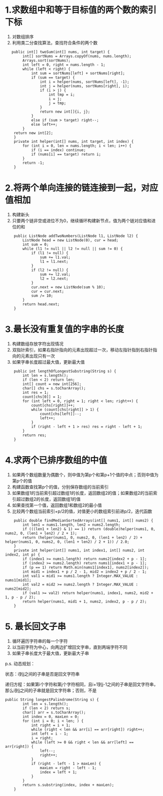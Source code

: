 # 1.求数组中和等于目标值的两个数的索引下标
1. 对数组排序
2. 利用类二分查找算法，查找符合条件的两个数
```
   public int[] twoSum(int[] nums, int target) {
        int[] sortNums = Arrays.copyOf(nums, nums.length);
        Arrays.sort(sortNums);
        int left = 0, right = nums.length - 1;
        while (left < right) {
            int sum = sortNums[left] + sortNums[right];
            if (sum == target) {
                int i = helper(nums, sortNums[left], -1);
                int j = helper(nums, sortNums[right], i);
                if (i > j) {
                    int tmp = i;
                    i = j;
                    j = tmp;
                }
                return new int[]{i, j};
            }
            else if (sum > target) right--;
            else left++;
        }
    return new int[2];
    }
    private int helper(int[] nums, int target, int index) {
        for (int i = 0, len = nums.length; i < len; i++) {
            if (i == index) continue;
            if (nums[i] == target) return i;
        }
        return -1;
    }
```

# 2.将两个单向连接的链连接到一起，对应值相加
1. 构建新头
2. 只要两个链非空或进位不为0，继续循环构建新节点，值为两个链对应值和进位的和
```
    public ListNode addTwoNumbers(ListNode l1, ListNode l2) {
        ListNode head = new ListNode(0), cur = head;
        int sum = 0;
        while (l1 != null || l2 != null || sum != 0) {
            if (l1 != null) {
                sum += l1.val;
                l1 = l1.next;
            }
            if (l2 != null) {
                sum += l2.val;
                l2 = l2.next;
            }
            cur.next = new ListNode(sum % 10);
            cur = cur.next;
            sum /= 10;
        }
        return head.next;
    }
```

# 3.最长没有重复值的字串的长度
1. 构建数组存放字符出现情况
2. 双指针索引，如果右指针指向的元素出现超过一次，移动左指针指到右指针指向的元素出现只有一次
3. 如果字串长度超过最大值，更新最大值
```
    public int lengthOfLongestSubstring(String s) {
        int len = s.length();
        if (len < 2) return len;
        int[] count = new int[256];
        char[] chs = s.toCharArray();
        int res = 1;
        count[chs[0]] = 1;
        for (int left = 0, right = 1; right < len; right++) {
            count[chs[right]]++;
            while (count[chs[right]] > 1) {
                count[chs[left]]--;
                left++;
            }
            if (right - left + 1 > res) res = right - left + 1;
        }
        return res;
    }
```

# 4.求两个已排序数组的中值
1. 如果两个数组数量为偶数个，则中值为第p个和第p+1个值的中点；否则中值为第p个的值
2. 构建函数查找第p个的值，分别保存数组的当前索引
3. 如果数组1的当前索引超过数组1的长度，返回数组2的值；如果数组2的当前索引超过数组2的长度，返回数组1的值
4. 如果查找第一个值，返回数组1和数组2的最小值
5. 比较两个数组当前索引+p/2的值，对值更小的数组索引前进p/2，迭代函数
```
    public double findMedianSortedArrays(int[] nums1, int[] nums2) {
        int len1 = nums1.length, len2 = nums2.length;
        if (((len1 + len2) & 1) == 1) return (double)helper(nums1, 0, nums2, 0, (len1 + len2) / 2 + 1);
        return (helper(nums1, 0, nums2, 0, (len1 + len2) / 2) + helper(nums1, 0, nums2, 0, (len1 + len2) / 2 + 1)) / 2.0;
    }
    private int helper(int[] nums1, int index1, int[] nums2, int index2, int p) {
        if (index1 >= nums1.length) return nums2[index2 + p - 1];
        if (index2 >= nums2.length) return nums1[index1 + p - 1];
        if (p == 1) return Math.min(nums1[index1], nums2[index2]);
        int mid1 = index1 + p / 2 - 1, mid2 = index2 + p / 2 - 1;
        int val1 = mid1 >= nums1.length ? Integer.MAX_VALUE : nums1[mid1];
        int val2 = mid2 >= nums2.length ? Integer.MAX_VALUE : nums2[mid2];
        if (val1 >= val2) return helper(nums1, index1, nums2, mid2 + 1, p - p / 2);
        return helper(nums1, mid1 + 1, nums2, index2, p - p / 2);
    }
```

# 5. 最长回文子串
1. 循环遍历字符串的每一个字符
2. 以当前字符为中心，向两边扩增回文字串，直到两端字符不同
3. 如果子串长度大于最大值，更新最大子串

p.s. 动态规划：

状态：i到j之间的子串是否是回文字符串

递归方程：如果第i个字符和第j个字符相同，且i+1到j-1之间的子串是回文字符串，那么i到j之间的子串就是回文字符串；否则，不是
```
public String longestPalindrome(String s) {
        int len = s.length();
        if (len < 2) return s;
        char[] arr = s.toCharArray();
        int index = 0, maxLen = 0;
        for (int i = 0; i < len; ) {
            int right = i + 1;
            while (right < len && arr[i] == arr[right]) right++;
            int left = i - 1;
            i = right;
            while (left >= 0 && right < len && arr[left] == arr[right]) {
                left--;
                right++;
            }
            if (right - left - 1 > maxLen) {
                maxLen = right - left - 1;
                index = left + 1;
            }
        }
        return s.substring(index, index + maxLen);
    }
```
